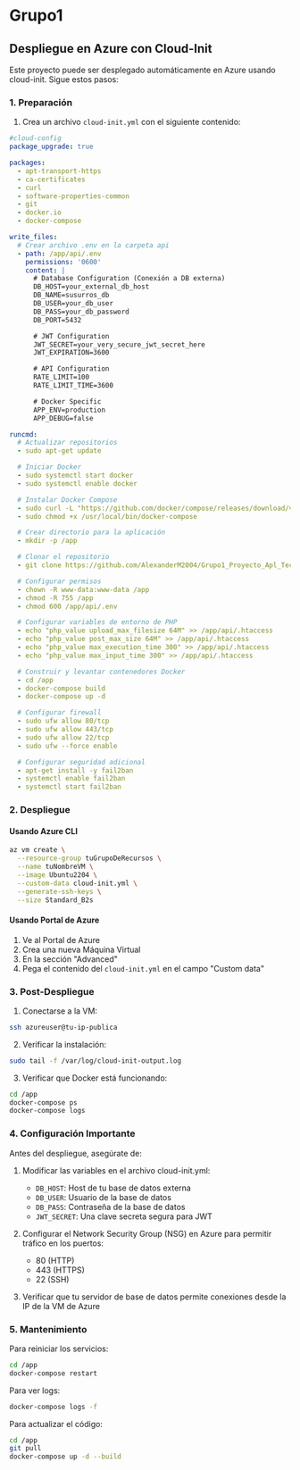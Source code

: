 # Grupo1

## Despliegue en Azure con Cloud-Init

Este proyecto puede ser desplegado automáticamente en Azure usando cloud-init. Sigue estos pasos:

### 1. Preparación

1. Crea un archivo `cloud-init.yml` con el siguiente contenido:

```yaml
#cloud-config
package_upgrade: true

packages:
  - apt-transport-https
  - ca-certificates
  - curl
  - software-properties-common
  - git
  - docker.io
  - docker-compose

write_files:
  # Crear archivo .env en la carpeta api
  - path: /app/api/.env
    permissions: '0600'
    content: |
      # Database Configuration (Conexión a DB externa)
      DB_HOST=your_external_db_host
      DB_NAME=susurros_db
      DB_USER=your_db_user
      DB_PASS=your_db_password
      DB_PORT=5432

      # JWT Configuration
      JWT_SECRET=your_very_secure_jwt_secret_here
      JWT_EXPIRATION=3600

      # API Configuration
      RATE_LIMIT=100
      RATE_LIMIT_TIME=3600

      # Docker Specific
      APP_ENV=production
      APP_DEBUG=false

runcmd:
  # Actualizar repositorios
  - sudo apt-get update

  # Iniciar Docker
  - sudo systemctl start docker
  - sudo systemctl enable docker

  # Instalar Docker Compose
  - sudo curl -L "https://github.com/docker/compose/releases/download/v2.24.0/docker-compose-$(uname -s)-$(uname -m)" -o /usr/local/bin/docker-compose
  - sudo chmod +x /usr/local/bin/docker-compose

  # Crear directorio para la aplicación
  - mkdir -p /app

  # Clonar el repositorio
  - git clone https://github.com/AlexanderM2004/Grupo1_Proyecto_Apl_Tec_Web.git /app

  # Configurar permisos
  - chown -R www-data:www-data /app
  - chmod -R 755 /app
  - chmod 600 /app/api/.env

  # Configurar variables de entorno de PHP
  - echo "php_value upload_max_filesize 64M" >> /app/api/.htaccess
  - echo "php_value post_max_size 64M" >> /app/api/.htaccess
  - echo "php_value max_execution_time 300" >> /app/api/.htaccess
  - echo "php_value max_input_time 300" >> /app/api/.htaccess

  # Construir y levantar contenedores Docker
  - cd /app
  - docker-compose build
  - docker-compose up -d

  # Configurar firewall
  - sudo ufw allow 80/tcp
  - sudo ufw allow 443/tcp
  - sudo ufw allow 22/tcp
  - sudo ufw --force enable

  # Configurar seguridad adicional
  - apt-get install -y fail2ban
  - systemctl enable fail2ban
  - systemctl start fail2ban
```

### 2. Despliegue

#### Usando Azure CLI

```bash
az vm create \
  --resource-group tuGrupoDeRecursos \
  --name tuNombreVM \
  --image Ubuntu2204 \
  --custom-data cloud-init.yml \
  --generate-ssh-keys \
  --size Standard_B2s
```

#### Usando Portal de Azure

1. Ve al Portal de Azure
2. Crea una nueva Máquina Virtual
3. En la sección "Advanced"
4. Pega el contenido del `cloud-init.yml` en el campo "Custom data"

### 3. Post-Despliegue

1. Conectarse a la VM:
```bash
ssh azureuser@tu-ip-publica
```

2. Verificar la instalación:
```bash
sudo tail -f /var/log/cloud-init-output.log
```

3. Verificar que Docker está funcionando:
```bash
cd /app
docker-compose ps
docker-compose logs
```

### 4. Configuración Importante

Antes del despliegue, asegúrate de:

1. Modificar las variables en el archivo cloud-init.yml:
   - `DB_HOST`: Host de tu base de datos externa
   - `DB_USER`: Usuario de la base de datos
   - `DB_PASS`: Contraseña de la base de datos
   - `JWT_SECRET`: Una clave secreta segura para JWT

2. Configurar el Network Security Group (NSG) en Azure para permitir tráfico en los puertos:
   - 80 (HTTP)
   - 443 (HTTPS)
   - 22 (SSH)

3. Verificar que tu servidor de base de datos permite conexiones desde la IP de la VM de Azure


### 5. Mantenimiento


Para reiniciar los servicios:
```bash
cd /app
docker-compose restart
```

Para ver logs:
```bash
docker-compose logs -f
```

Para actualizar el código:
```bash
cd /app
git pull
docker-compose up -d --build
```
